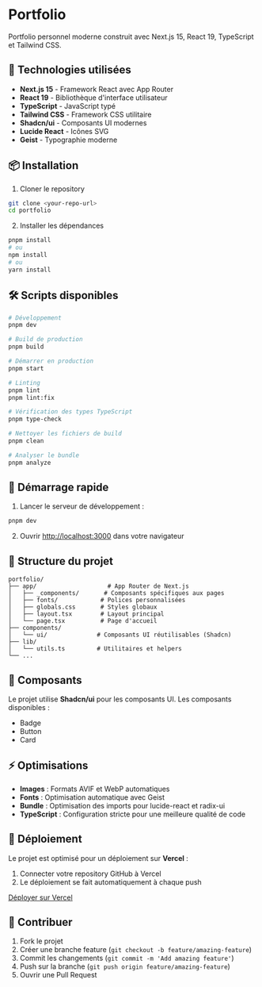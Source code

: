 # Portfolio

Portfolio personnel moderne construit avec Next.js 15, React 19, TypeScript et Tailwind CSS.

## 🚀 Technologies utilisées

- **Next.js 15** - Framework React avec App Router
- **React 19** - Bibliothèque d'interface utilisateur
- **TypeScript** - JavaScript typé
- **Tailwind CSS** - Framework CSS utilitaire
- **Shadcn/ui** - Composants UI modernes
- **Lucide React** - Icônes SVG
- **Geist** - Typographie moderne

## 📦 Installation

1. Cloner le repository

```bash
git clone <your-repo-url>
cd portfolio
```

2. Installer les dépendances

```bash
pnpm install
# ou
npm install
# ou
yarn install
```

## 🛠️ Scripts disponibles

```bash
# Développement
pnpm dev

# Build de production
pnpm build

# Démarrer en production
pnpm start

# Linting
pnpm lint
pnpm lint:fix

# Vérification des types TypeScript
pnpm type-check

# Nettoyer les fichiers de build
pnpm clean

# Analyser le bundle
pnpm analyze
```

## 🚀 Démarrage rapide

1. Lancer le serveur de développement :

```bash
pnpm dev
```

2. Ouvrir [http://localhost:3000](http://localhost:3000) dans votre navigateur

## 📁 Structure du projet

```
portfolio/
├── app/                    # App Router de Next.js
│   ├── _components/       # Composants spécifiques aux pages
│   ├── fonts/            # Polices personnalisées
│   ├── globals.css       # Styles globaux
│   ├── layout.tsx        # Layout principal
│   └── page.tsx          # Page d'accueil
├── components/
│   └── ui/              # Composants UI réutilisables (Shadcn)
├── lib/
│   └── utils.ts         # Utilitaires et helpers
└── ...
```

## 🎨 Composants

Le projet utilise **Shadcn/ui** pour les composants UI. Les composants disponibles :

- Badge
- Button
- Card

## ⚡ Optimisations

- **Images** : Formats AVIF et WebP automatiques
- **Fonts** : Optimisation automatique avec Geist
- **Bundle** : Optimisation des imports pour lucide-react et radix-ui
- **TypeScript** : Configuration stricte pour une meilleure qualité de code

## 🚀 Déploiement

Le projet est optimisé pour un déploiement sur **Vercel** :

1. Connecter votre repository GitHub à Vercel
2. Le déploiement se fait automatiquement à chaque push

[Déployer sur Vercel](https://vercel.com/new)

## 📝 Contribuer

1. Fork le projet
2. Créer une branche feature (`git checkout -b feature/amazing-feature`)
3. Commit les changements (`git commit -m 'Add amazing feature'`)
4. Push sur la branche (`git push origin feature/amazing-feature`)
5. Ouvrir une Pull Request
